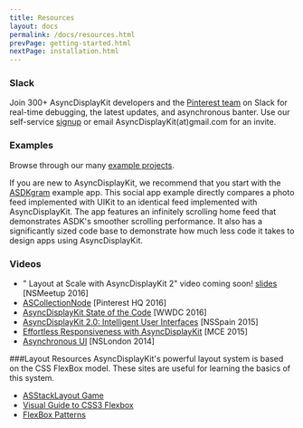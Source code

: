 ```yaml
---
title: Resources
layout: docs
permalink: /docs/resources.html
prevPage: getting-started.html
nextPage: installation.html
---
```


### Slack

Join 300+ AsyncDisplayKit developers and the <a href="team.html">Pinterest team</a> on Slack for real-time debugging, the latest updates, and asynchronous banter. Use our self-service <a href="http://asdk-slack-auto-invite.herokuapp.com">signup</a> or email AsyncDisplayKit(at)gmail.com for an invite.

### Examples
Browse through our many <a href="https://github.com/facebook/AsyncDisplayKit/tree/master/examples">example projects</a>.  

If you are new to AsyncDisplayKit, we recommend that you start with the <a href="https://github.com/facebook/AsyncDisplayKit/tree/master/examples/ASDKgram">ASDKgram</a> example app. This social app example directly compares a photo feed implemented with UIKit to an identical feed implemented with AsyncDisplayKit. The app features an infinitely scrolling home feed that demonstrates ASDK's smoother scrolling performance. It also has a significantly sized code base to demonstrate how much less code it takes to design apps using AsyncDisplayKit.

### Videos
<ul>
  <li>"
Layout at Scale with AsyncDisplayKit 2" video coming soon! <a href = "https://speakerdeck.com/stillmotion/layout-at-scale-with-asyncdisplaykit-2">slides</a> [NSMeetup 2016]
  <li><a href = "https://youtu.be/yuDqvE5n_1g">ASCollectionNode</a> [Pinterest HQ 2016]
  <li><a href = "https://www.youtube.com/watch?v=8ngXakpE2x8">AsyncDisplayKit State of the Code</a> [WWDC 2016]
  <li><a href = "https://www.youtube.com/watch?v=RY_X7l1g79Q">AsyncDisplayKit 2.0: Intelligent User Interfaces</a> [NSSpain 2015]
  <li><a href = "https://www.youtube.com/watch?v=ZPL4Nse76oY">Effortless Responsiveness with AsyncDisplayKit</a> [MCE 2015]
  <li><a href = "https://www.youtube.com/watch?v=h4QDbgB7RLo">Asynchronous UI</a> [NSLondon 2014]
</ul> 

###Layout Resources
AsyncDisplayKit's powerful layout system is based on the CSS FlexBox model. These sites are useful for learning the basics of this system. 
<ul>
  <li><a href = "http://nguyenhuy.github.io/froggy-asdk-layout/">ASStackLayout Game</a>
  <li><a href = "https://demos.scotch.io/visual-guide-to-css3-flexbox-flexbox-playground/demos/">Visual Guide to CSS3 Flexbox</a>
  <li><a href = "http://www.flexboxpatterns.com/home">FlexBox Patterns</a>
</ul>
